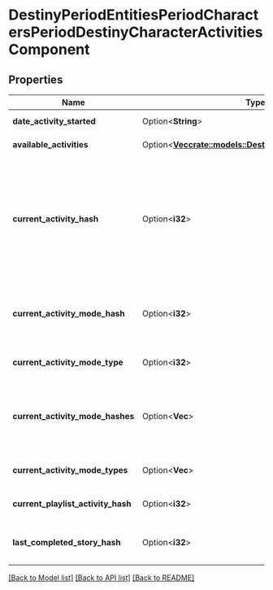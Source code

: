 # DestinyPeriodEntitiesPeriodCharactersPeriodDestinyCharacterActivitiesComponent

## Properties

Name | Type | Description | Notes
------------ | ------------- | ------------- | -------------
**date_activity_started** | Option<**String**> | The last date that the user started playing an activity. | [optional]
**available_activities** | Option<[**Vec<crate::models::DestinyPeriodDestinyActivity>**](Destiny.DestinyActivity.md)> | The list of activities that the user can play. | [optional]
**current_activity_hash** | Option<**i32**> | If the user is in an activity, this will be the hash of the Activity being played. Note that you must combine this info with currentActivityModeHash to get a real picture of what the user is doing right now. For instance, PVP \"Activities\" are just maps: it's the ActivityMode that determines what type of PVP game they're playing. | [optional]
**current_activity_mode_hash** | Option<**i32**> | If the user is in an activity, this will be the hash of the activity mode being played. Combine with currentActivityHash to give a person a full picture of what they're doing right now. | [optional]
**current_activity_mode_type** | Option<**i32**> | And the current activity's most specific mode type, if it can be found. | [optional]
**current_activity_mode_hashes** | Option<**Vec<i32>**> | If the user is in an activity, this will be the hashes of the DestinyActivityModeDefinition being played. Combine with currentActivityHash to give a person a full picture of what they're doing right now. | [optional]
**current_activity_mode_types** | Option<**Vec<i32>**> | All Activity Modes that apply to the current activity being played, in enum form. | [optional]
**current_playlist_activity_hash** | Option<**i32**> | If the user is in a playlist, this is the hash identifier for the playlist that they chose. | [optional]
**last_completed_story_hash** | Option<**i32**> | This will have the activity hash of the last completed story/campaign mission, in case you care about that. | [optional]

[[Back to Model list]](../README.md#documentation-for-models) [[Back to API list]](../README.md#documentation-for-api-endpoints) [[Back to README]](../README.md)


